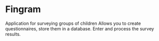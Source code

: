 # Fingram
Application for surveying groups of children
Allows you to create questionnaires, store them in a database. Enter and process the survey results.
